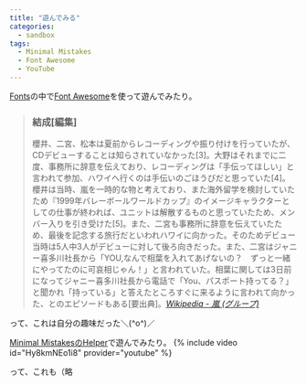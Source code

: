 ```yaml
---
title: "遊んでみる"
categories:
  - sandbox
tags:
  - Minimal Mistakes
  - Font Awesome
  - YouTube
---
```

[Fonts](/create-pages/fonts/)の中で[Font Awesome](https://fontawesome.com/)を使って遊んでみたり。
> ### 結成[編集]
> 櫻井、二宮、松本は夏前からレコーディングや振り付けを行っていたが、CDデビューすることは知らされていなかった[3]。大野はそれまでに二度、事務所に辞意を伝えており、レコーディングは「手伝ってほしい」と言われて参加、ハワイへ行くのは手伝いのごほうびだと思っていた[4]。櫻井は当時、嵐を一時的な物と考えており、また海外留学を検討していたため『1999年バレーボールワールドカップ』のイメージキャラクターとしての仕事が終われば、ユニットは解散するものと思っていたため、メンバー入りを引き受けた[5]。また、二宮も事務所に辞意を伝えていたため、最後を記念する旅行だといわれハワイに向かった。そのためデビュー当時は5人中3人がデビューに対して後ろ向きだった。また、二宮はジャニー喜多川社長から「YOU,なんで相葉を入れてあげないの？　ずっと一緒にやってたのに可哀相じゃん！」と言われていた。相葉に関しては3日前になってジャニー喜多川社長から電話で「You、パスポート持ってる？」と聞かれ「持っている」と答えたところすぐに来るように言われて向かった、とのエピソードもある[要出典]。<cite>[Wikipedia - 嵐 (グループ)](https://ja.wikipedia.org/wiki/%E5%B5%90_(%E3%82%B0%E3%83%AB%E3%83%BC%E3%83%97))</cite>

って、これは自分の趣味だった＼(^o^)／

[Minimal MistakesのHelper](https://mmistakes.github.io/minimal-mistakes/docs/helpers/)で遊んでみたり。
{% include video id="Hy8kmNEo1i8" provider="youtube" %}

って、これも（略